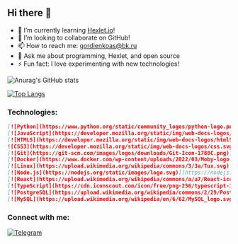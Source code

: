 ## Hi there 👋
- 🌱 I’m currently learning [Hexlet.io](https://hexlet.io)!
- 👯 I’m looking to collaborate on GitHub!
- 📫 How to reach me: gordienkoas@bk.ru
- 💬 Ask me about programming, Hexlet, and open source
- ⚡ Fun fact: I love experimenting with new technologies!  
  
![Anurag's GitHub stats](https://github-readme-stats.vercel.app/api?username=gordienkoas&theme=dark&show_icons=true) 

[![Top Langs](https://github-readme-stats.vercel.app/api/top-langs/?username=gordienkoas&layout=compact)](https://github.com/anuraghazra/github-readme-stats)

### Technologies:

```markdown
[![Python](https://www.python.org/static/community_logos/python-logo.png)](https://www.python.org/) 
[![JavaScript](https://developer.mozilla.org/static/img/web-docs-logos/javascript.svg)](https://developer.mozilla.org/en-US/docs/Web/JavaScript)
[![HTML5](https://developer.mozilla.org/static/img/web-docs-logos/html5.svg)](https://developer.mozilla.org/en-US/docs/Web/Guide/HTML/HTML5)
![CSS3](https://developer.mozilla.org/static/img/web-docs-logos/css.svg) 
[![Git](https://git-scm.com/images/logos/downloads/Git-Icon-1788C.png)](https://git-scm.com/) 
[![Docker](https://www.docker.com/wp-content/uploads/2022/03/Moby-logo.png)](https://www.docker.com/) 
[![Linux](https://upload.wikimedia.org/wikipedia/commons/3/3a/Tux.svg)](https://www.kernel.org/) 
[![Node.js](https://nodejs.org/static/images/logo.svg)](https://nodejs.org/) 
[![React](https://upload.wikimedia.org/wikipedia/commons/a/a7/React-icon.svg)](https://reactjs.org/) 
[![TypeScript](https://cdn.iconscout.com/icon/free/png-256/typescript-1174965-987646.png)](https://www.typescriptlang.org/) 
[![PostgreSQL](https://upload.wikimedia.org/wikipedia/commons/2/29/Postgresql_elephant.svg)](https://www.postgresql.org/) 
[![MySQL](https://upload.wikimedia.org/wikipedia/en/6/62/MySQL_logo.svg)](https://www.mysql.com/)
```

### Connect with me:

[![Telegram](https://img.shields.io/badge/Telegram-2CA5E0?style=for-the-badge&logo=telegram&logoColor=white)](https://t.me/andreysgordienko)  

